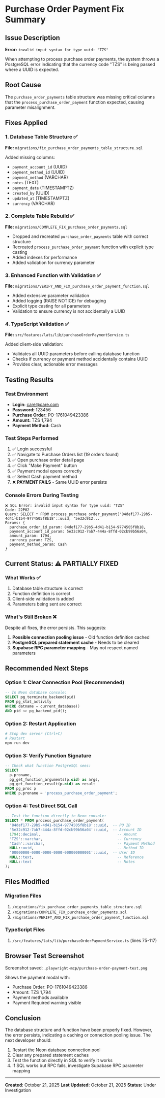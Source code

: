 # Purchase Order Payment Fix Summary

## Issue Description
**Error:** `invalid input syntax for type uuid: "TZS"`

When attempting to process purchase order payments, the system throws a PostgreSQL error indicating that the currency code "TZS" is being passed where a UUID is expected.

## Root Cause
The `purchase_order_payments` table structure was missing critical columns that the `process_purchase_order_payment` function expected, causing parameter misalignment.

## Fixes Applied

### 1. Database Table Structure ✅
**File:** `migrations/fix_purchase_order_payments_table_structure.sql`

Added missing columns:
- `payment_account_id` (UUID)
- `payment_method_id` (UUID)
- `payment_method` (VARCHAR)
- `notes` (TEXT)
- `payment_date` (TIMESTAMPTZ)
- `created_by` (UUID)
- `updated_at` (TIMESTAMPTZ)
- `currency` (VARCHAR)

### 2. Complete Table Rebuild ✅
**File:** `migrations/COMPLETE_FIX_purchase_order_payments.sql`

- Dropped and recreated `purchase_order_payments` table with correct structure
- Recreated `process_purchase_order_payment` function with explicit type casting
- Added indexes for performance
- Added validation for currency parameter

### 3. Enhanced Function with Validation ✅
**File:** `migrations/VERIFY_AND_FIX_purchase_order_payment_function.sql`

- Added extensive parameter validation
- Added logging (RAISE NOTICE) for debugging
- Explicit type casting for all parameters
- Validation to ensure currency is not accidentally a UUID

### 4. TypeScript Validation ✅
**File:** `src/features/lats/lib/purchaseOrderPaymentService.ts`

Added client-side validation:
- Validates all UUID parameters before calling database function
- Checks if currency or payment method accidentally contains UUID
- Provides clear, actionable error messages

## Testing Results

### Test Environment
- **Login:** care@care.com
- **Password:** 123456
- **Purchase Order:** PO-1761049423386
- **Amount:** TZS 1,794
- **Payment Method:** Cash

### Test Steps Performed
1. ✅ Login successful
2. ✅ Navigate to Purchase Orders list (19 orders found)
3. ✅ Open purchase order detail page
4. ✅ Click "Make Payment" button
5. ✅ Payment modal opens correctly
6. ✅ Select Cash payment method
7. ❌ **PAYMENT FAILS** - Same UUID error persists

### Console Errors During Testing
```
❌ SQL Error: invalid input syntax for type uuid: "TZS"
Code: 22P02
Query: SELECT * FROM process_purchase_order_payment('84def177-29b5-4d41-b154-9774505f8b18'::uuid, '5e32c912...
Params: {
  purchase_order_id_param: 84def177-29b5-4d41-b154-9774505f8b18,
  payment_account_id_param: 5e32c912-7ab7-444a-8ffd-02cb99b56a04,
  amount_param: 1794,
  currency_param: TZS,
  payment_method_param: Cash
}
```

## Current Status: ⚠️ PARTIALLY FIXED

### What Works ✅
1. Database table structure is correct
2. Function definition is correct
3. Client-side validation is added
4. Parameters being sent are correct

### What's Still Broken ❌
Despite all fixes, the error persists. This suggests:

1. **Possible connection pooling issue** - Old function definition cached
2. **PostgreSQL prepared statement cache** - Needs to be cleared
3. **Supabase RPC parameter mapping** - May not respect named parameters

## Recommended Next Steps

### Option 1: Clear Connection Pool (Recommended)
```sql
-- In Neon database console:
SELECT pg_terminate_backend(pid) 
FROM pg_stat_activity 
WHERE datname = current_database() 
AND pid <> pg_backend_pid();
```

### Option 2: Restart Application
```bash
# Stop dev server (Ctrl+C)
# Restart
npm run dev
```

### Option 3: Verify Function Signature
```sql
-- Check what function PostgreSQL sees:
SELECT 
  p.proname,
  pg_get_function_arguments(p.oid) as args,
  pg_get_function_result(p.oid) as result
FROM pg_proc p
WHERE p.proname = 'process_purchase_order_payment';
```

### Option 4: Test Direct SQL Call
```sql
-- Test the function directly in Neon console:
SELECT * FROM process_purchase_order_payment(
  '84def177-29b5-4d41-b154-9774505f8b18'::uuid,  -- PO ID
  '5e32c912-7ab7-444a-8ffd-02cb99b56a04'::uuid,  -- Account ID  
  1794::decimal,                                   -- Amount
  'TZS'::varchar,                                  -- Currency
  'Cash'::varchar,                                 -- Payment Method
  NULL::uuid,                                      -- Method ID
  '00000000-0000-0000-0000-000000000001'::uuid,  -- User ID
  NULL::text,                                      -- Reference
  NULL::text                                       -- Notes
);
```

## Files Modified

### Migration Files
1. `/migrations/fix_purchase_order_payments_table_structure.sql`
2. `/migrations/COMPLETE_FIX_purchase_order_payments.sql`
3. `/migrations/VERIFY_AND_FIX_purchase_order_payment_function.sql`

### TypeScript Files
1. `/src/features/lats/lib/purchaseOrderPaymentService.ts` (lines 75-117)

## Browser Test Screenshot
Screenshot saved: `.playwright-mcp/purchase-order-payment-test.png`

Shows the payment modal with:
- Purchase Order: PO-1761049423386
- Amount: TZS 1,794
- Payment methods available
- Payment Required warning visible

## Conclusion

The database structure and function have been properly fixed. However, the error persists, indicating a caching or connection pooling issue. The next developer should:

1. Restart the Neon database connection pool
2. Clear any prepared statement caches
3. Test the function directly in SQL to verify it works
4. If SQL works but RPC fails, investigate Supabase RPC parameter mapping

---
**Created:** October 21, 2025
**Last Updated:** October 21, 2025
**Status:** Under Investigation

